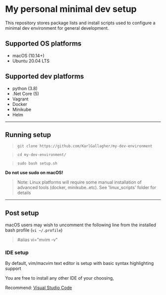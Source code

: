 # My personal minimal dev setup

This repository stores package lists and install scripts used to configure a minimal dev environment for general development.

## Supported OS platforms
- macOS (10.14+)
- Ubuntu 20.04 LTS

## Supported dev platforms
- python (3.8)
- .Net Core (5)
- Vagrant
- Docker
- Minikube
- Helm

---
## Running setup

>`git clone https://github.com/KarlGallagher/my-dev-environment`

>`cd my-dev-environment/`

>`sudo bash setup.sh`

**Do not use sudo on macOS!**

>Note: Linux platforms will require some manual installation of advanced tools (docker, minikube..etc).
See 'linux_scripts' folder for details
  ---
  
## Post setup
macOS users may wish to uncomment the following line from the installed bash profile (`vi ~/.profile`)
>#alias vi="mvim -v"

### IDE setup
By default, vim/macvim text editor is setup with basic syntax highlighting support

You are free to install any other IDE of your choosing,

Recommend: [Visual Studio Code](https://code.visualstudio.com/download)